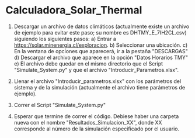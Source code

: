 # Calculadora_Solar_Thermal

1. Descargar un archivo de datos climáticos (actualmente existe un archivo de ejemplo para evitar este paso; su nombre es DHTMY_E_7IH2CL.csv) siguiendo los siguientes pasos:
  a) Entrar a https://solar.minenergia.cl/exploracion.
  b) Seleccionar una ubicación.
  c) En la ventana de opciones que aparecerá, ir a la pestaña "DESCARGAS"
  d) Descargar el archivo que aparece en la opción "Datos Horarios TMY"
  e) El archivo debe quedar en el mismo directorio que el Script "Simulate_System.py" y que el archivo "Introducir_Parametros.xlsx".

2. Llenar el archivo "Introducir_parametros.xlsx" con los parámetros del sistema y de la simulación (actualmente el archivo tiene parámetros de ejemplo).

3. Correr el Script "Simulate_System.py"

4. Esperar que termine de correr el código. Debiese haber una carpeta nueva con el nombre "Resultados_Simulacion_XX", donde XX corresponde al número de la simulación especificado por el usuario.


